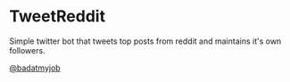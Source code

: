 # TweetReddit

Simple twitter bot that tweets top posts from reddit and maintains it's own followers.

[@badatmyjob](https://twitter.com/badatmyjob)
